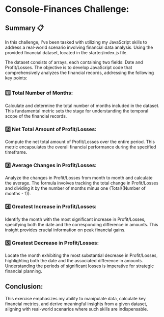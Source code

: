 # Console-Finances Challenge: 

## Summary 📋

In this challenge, I've been tasked with utilizing my JavaScript skills to address a real-world scenario involving financial data analysis. Using the provided financial dataset, located in the starter/index.js file.

The dataset consists of arrays, each containing two fields: Date and Profit/Losses. The objective is to develop JavaScript code that comprehensively analyzes the financial records, addressing the following key points:

## 

### 1️⃣ Total Number of Months:
Calculate and determine the total number of months included in the dataset. This fundamental metric sets the stage for understanding the temporal scope of the financial records.

### 2️⃣ Net Total Amount of Profit/Losses:
Compute the net total amount of Profit/Losses over the entire period. This metric encapsulates the overall financial performance during the specified timeframe.

### 3️⃣ Average Changes in Profit/Losses:
Analyze the changes in Profit/Losses from month to month and calculate the average. The formula involves tracking the total change in Profit/Losses and dividing it by the number of months minus one (Total/(Number of months - 1)).

### 4️⃣ Greatest Increase in Profit/Losses:
Identify the month with the most significant increase in Profit/Losses, specifying both the date and the corresponding difference in amounts. This insight provides crucial information on peak financial gains.

### 5️⃣ Greatest Decrease in Profit/Losses:
Locate the month exhibiting the most substantial decrease in Profit/Losses, highlighting both the date and the associated difference in amounts. Understanding the periods of significant losses is imperative for strategic financial planning.

##

## Conclusion: 

This exercise emphasizes my ability to manipulate data, calculate key financial metrics, and derive meaningful insights from a given dataset, aligning with real-world scenarios where such skills are indispensable.
